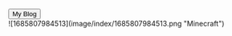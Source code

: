 
<link rel="stylesheet" type="text/css" href="style.css">
<html>
<body>  
<section class="loader"> 
<div class="slider" style="--i:0">     </div> 
<div class="slider" style="--i:1">     </div>  
<div class="slider" style="--i:2">     </div> 
<div class="slider" style="--i:3">    </div> 
 <div class="slider" style="--i:4">    </div>  
 </section>
 <br>
<button onclick="window.location.href='\blog\index.html">
    My Blog
    <div class="arrow-wrapper">
        <div class="arrow"></div>
    </div>
</button>
 </body>
 </html>
 <br>
![1685807984513](image/index/1685807984513.png "Minecraft")